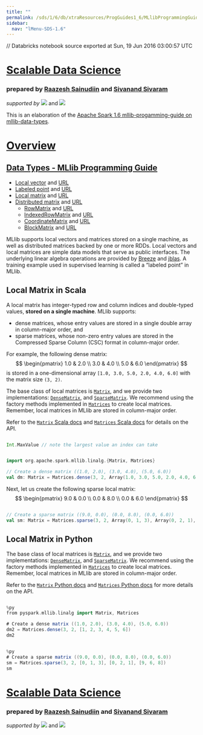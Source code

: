 ```yaml
---
title: ""
permalink: /sds/1/6/db/xtraResources/ProgGuides1_6/MLlibProgrammingGuide/dataTypes/003_LocalMatrix/
sidebar:
  nav: "lMenu-SDS-1.6"
---
```


// Databricks notebook source exported at Sun, 19 Jun 2016 03:00:57 UTC


# [Scalable Data Science](http://www.math.canterbury.ac.nz/~r.sainudiin/courses/ScalableDataScience/)


### prepared by [Raazesh Sainudiin](https://nz.linkedin.com/in/raazesh-sainudiin-45955845) and [Sivanand Sivaram](https://www.linkedin.com/in/sivanand)

*supported by* [![](https://raw.githubusercontent.com/raazesh-sainudiin/scalable-data-science/master/images/databricks_logoTM_200px.png)](https://databricks.com/)
and 
[![](https://raw.githubusercontent.com/raazesh-sainudiin/scalable-data-science/master/images/AWS_logoTM_200px.png)](https://www.awseducate.com/microsite/CommunitiesEngageHome)





This is an elaboration of the [Apache Spark 1.6 mllib-progamming-guide on mllib-data-types](http://spark.apache.org/docs/latest/mllib-data-types.html).

# [Overview](/#workspace/scalable-data-science/xtraResources/ProgGuides1_6/MLlibProgrammingGuide/000_MLlibProgGuide)

## [Data Types - MLlib Programming Guide](/#workspace/scalable-data-science/xtraResources/ProgGuides1_6/MLlibProgrammingGuide/dataTypes/000_dataTypesProgGuide)

-   [Local vector](/#workspace/scalable-data-science/xtraResources/ProgGuides1_6/MLlibProgrammingGuide/dataTypes/001_LocalVector) and [URL](http://spark.apache.org/docs/latest/mllib-data-types.html#local-vector)
-   [Labeled point](/#workspace/scalable-data-science/xtraResources/ProgGuides1_6/MLlibProgrammingGuide/dataTypes/002_LabeledPoint) and [URL](http://spark.apache.org/docs/latest/mllib-data-types.html#labeled-point)
-   [Local matrix](/#workspace/scalable-data-science/xtraResources/ProgGuides1_6/MLlibProgrammingGuide/dataTypes/003_LocalMatrix) and [URL](http://spark.apache.org/docs/latest/mllib-data-types.html#local-matrix)
-   [Distributed matrix](/#workspace/scalable-data-science/xtraResources/ProgGuides1_6/MLlibProgrammingGuide/dataTypes/004_DistributedMatrix) and [URL](http://spark.apache.org/docs/latest/mllib-data-types.html#distributed-matrix)
    -   [RowMatrix](/#workspace/scalable-data-science/xtraResources/ProgGuides1_6/MLlibProgrammingGuide/dataTypes/005_RowMatrix) and [URL](http://spark.apache.org/docs/latest/mllib-data-types.html#rowmatrix)
    -   [IndexedRowMatrix](/#workspace/scalable-data-science/xtraResources/ProgGuides1_6/MLlibProgrammingGuide/dataTypes/006_IndexedRowMatrix) and [URL](http://spark.apache.org/docs/latest/mllib-data-types.html#indexedrowmatrix)
    -   [CoordinateMatrix](/#workspace/scalable-data-science/xtraResources/ProgGuides1_6/MLlibProgrammingGuide/dataTypes/007_CoordinateMatrix) and [URL](http://spark.apache.org/docs/latest/mllib-data-types.html#coordinatematrix)
    -   [BlockMatrix](/#workspace/scalable-data-science/xtraResources/ProgGuides1_6/MLlibProgrammingGuide/dataTypes/008_BlockMatrix) and [URL](http://spark.apache.org/docs/latest/mllib-data-types.html#blockmatrix)

MLlib supports local vectors and matrices stored on a single machine, as
well as distributed matrices backed by one or more RDDs. Local vectors
and local matrices are simple data models that serve as public
interfaces. The underlying linear algebra operations are provided by
[Breeze](http://www.scalanlp.org/) and [jblas](http://jblas.org/). A
training example used in supervised learning is called a “labeled point”
in MLlib.





Local Matrix in Scala
------------

A local matrix has integer-typed row and column indices and double-typed
values, **stored on a single machine**. MLlib supports:
* dense matrices, whose entry values are stored in a single double array in column-major order, and 
* sparse matrices, whose non-zero entry values are stored in the Compressed Sparse Column (CSC) format in column-major order. 

For example, the following dense matrix:
$$
\begin{pmatrix} 1.0 & 2.0 \\ 3.0 & 4.0 \\ 5.0 & 6.0 \end{pmatrix} 
$$
is stored in a one-dimensional array `[1.0, 3.0, 5.0, 2.0, 4.0, 6.0]`
with the matrix size `(3, 2)`.

The base class of local matrices is
[`Matrix`](http://spark.apache.org/docs/latest/api/scala/index.html#org.apache.spark.mllib.linalg.Matrix),
and we provide two implementations:
[`DenseMatrix`](http://spark.apache.org/docs/latest/api/scala/index.html#org.apache.spark.mllib.linalg.DenseMatrix),
and
[`SparseMatrix`](http://spark.apache.org/docs/latest/api/scala/index.html#org.apache.spark.mllib.linalg.SparseMatrix).
We recommend using the factory methods implemented in
[`Matrices`](http://spark.apache.org/docs/latest/api/scala/index.html#org.apache.spark.mllib.linalg.Matrices$)
to create local matrices. Remember, local matrices in MLlib are stored
in column-major order.

Refer to the [`Matrix` Scala docs](http://spark.apache.org/docs/latest/api/scala/index.html#org.apache.spark.mllib.linalg.Matrix)
and [`Matrices` Scala docs](http://spark.apache.org/docs/latest/api/scala/index.html#org.apache.spark.mllib.linalg.Matrices)
for details on the API.


```scala

Int.MaxValue // note the largest value an index can take

```
```scala

import org.apache.spark.mllib.linalg.{Matrix, Matrices}

// Create a dense matrix ((1.0, 2.0), (3.0, 4.0), (5.0, 6.0))
val dm: Matrix = Matrices.dense(3, 2, Array(1.0, 3.0, 5.0, 2.0, 4.0, 6.0))

```



Next, let us create the following sparse local matrix:
$$
\begin{pmatrix} 9.0 & 0.0 \\ 0.0 & 8.0 \\ 0.0 & 6.0 \end{pmatrix} 
$$


```scala

// Create a sparse matrix ((9.0, 0.0), (0.0, 8.0), (0.0, 6.0))
val sm: Matrix = Matrices.sparse(3, 2, Array(0, 1, 3), Array(0, 2, 1), Array(9, 6, 8))

```



Local Matrix in Python
------------
The base class of local matrices is
[`Matrix`](http://spark.apache.org/docs/latest/api/python/pyspark.mllib.html#pyspark.mllib.linalg.Matrix),
and we provide two implementations:
[`DenseMatrix`](http://spark.apache.org/docs/latest/api/python/pyspark.mllib.html#pyspark.mllib.linalg.DenseMatrix),
and
[`SparseMatrix`](http://spark.apache.org/docs/latest/api/python/pyspark.mllib.html#pyspark.mllib.linalg.SparseMatrix).
We recommend using the factory methods implemented in
[`Matrices`](http://spark.apache.org/docs/latest/api/python/pyspark.mllib.html#pyspark.mllib.linalg.Matrices)
to create local matrices. Remember, local matrices in MLlib are stored
in column-major order.

Refer to the [`Matrix` Python docs](http://spark.apache.org/docs/latest/api/python/pyspark.mllib.html#pyspark.mllib.linalg.Matrix)
and [`Matrices` Python docs](http://spark.apache.org/docs/latest/api/python/pyspark.mllib.html#pyspark.mllib.linalg.Matrices)
for more details on the API.


```scala

%py
from pyspark.mllib.linalg import Matrix, Matrices

# Create a dense matrix ((1.0, 2.0), (3.0, 4.0), (5.0, 6.0))
dm2 = Matrices.dense(3, 2, [1, 2, 3, 4, 5, 6])
dm2

```
```scala

%py
# Create a sparse matrix ((9.0, 0.0), (0.0, 8.0), (0.0, 6.0))
sm = Matrices.sparse(3, 2, [0, 1, 3], [0, 2, 1], [9, 6, 8])
sm

```




# [Scalable Data Science](http://www.math.canterbury.ac.nz/~r.sainudiin/courses/ScalableDataScience/)


### prepared by [Raazesh Sainudiin](https://nz.linkedin.com/in/raazesh-sainudiin-45955845) and [Sivanand Sivaram](https://www.linkedin.com/in/sivanand)

*supported by* [![](https://raw.githubusercontent.com/raazesh-sainudiin/scalable-data-science/master/images/databricks_logoTM_200px.png)](https://databricks.com/)
and 
[![](https://raw.githubusercontent.com/raazesh-sainudiin/scalable-data-science/master/images/AWS_logoTM_200px.png)](https://www.awseducate.com/microsite/CommunitiesEngageHome)
